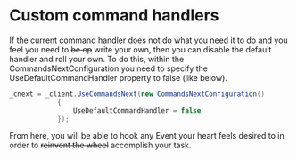 # Custom command handlers

If the current command handler does not do what you need it to do and you feel you need to ~~be op~~ write your own, then you can disable the default handler and 
roll your own.  To do this, within the CommandsNextConfiguration you need to specify the UseDefaultCommandHandler property to false (like below).

```cs
_cnext = _client.UseCommandsNext(new CommandsNextConfiguration()
            {
                UseDefaultCommandHandler = false
            });
```

From here, you will be able to hook any Event your heart feels desired to in order to ~~reinvent the wheel~~ accomplish your task.